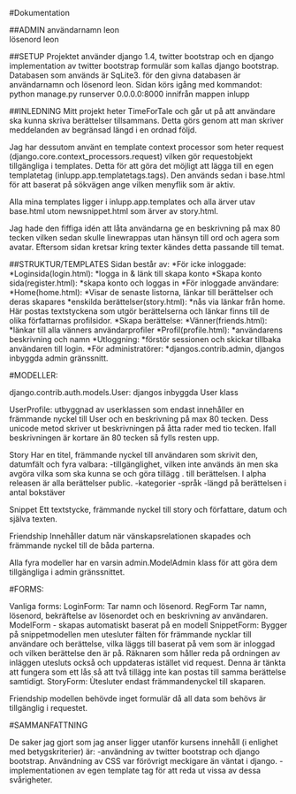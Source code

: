 #Dokumentation

##ADMIN
användarnamn leon  
lösenord leon

##SETUP
Projektet använder django 1.4, twitter bootstrap och en django implementation av twitter bootstrap formulär som kallas django bootstrap.
Databasen som används är SqLite3. för den givna databasen är användarnamn och lösenord leon.
Sidan körs igång med kommandot:  
    python manage.py runserver 0.0.0.0:8000
innifrån mappen inlupp 

##INLEDNING
Mitt projekt heter TimeForTale och går ut på att användare ska kunna skriva berättelser tillsammans.
Detta görs genom att man skriver meddelanden av begränsad längd i en ordnad följd.

Jag har dessutom använt en template context processor som heter request (django.core.context_processors.request) vilken gör requestobjekt tillgängliga i templates. Detta för att göra det möjligt att lägga till en egen templatetag (inlupp.app.templatetags.tags). Den används sedan i base.html för att baserat på sökvägen ange vilken menyflik som är aktiv.

Alla mina templates ligger i inlupp.app.templates och alla ärver utav base.html utom newsnippet.html som ärver av story.html.

Jag hade den fiffiga idén att låta användarna ge en beskrivning på max 80 tecken vilken sedan skulle linewrappas utan hänsyn till ord och agera som avatar. Eftersom sidan kretsar kring texter kändes detta passande till temat. 

##STRUKTUR/TEMPLATES
Sidan består av:
*För icke inloggade:
    *Loginsida(login.html): 
        *logga in & länk till skapa konto
    *Skapa konto sida(register.html): 
        *skapa konto och loggas in
*För inloggade användare:
    *Home(home.html): 
        *Visar de senaste listorna, länkar till berättelser och deras skapares 
    *enskilda berättelser(story.html):
        *nås via länkar från home. Här postas textstyckena som utgör berättelserna och länkar finns till de olika författarnas profilsidor.
    *Skapa berättelse:
    *Vänner(friends.html):
        *länkar till alla vänners användarprofiler
    *Profil(profile.html):
        *användarens beskrivning och namn
    *Utloggning:
        *förstör sessionen och skickar tillbaka användaren till login.
*För administratörer:
    *djangos.contrib.admin, djangos inbyggda admin gränssnitt.


#MODELLER:

django.contrib.auth.models.User:
    djangos inbyggda User klass

UserProfile:
    utbyggnad av userklassen som endast innehåller en främmande nyckel till User och en beskrivning på max 80 tecken.
    Dess unicode metod skriver ut beskrivningen på åtta rader med tio tecken. Ifall beskrivningen är kortare än 80 tecken så fylls resten upp.

Story
    Har en titel, främmande nyckel till användaren som skrivit den, datumfält och fyra valbara: 
        -tillgänglighet, vilken inte används än men ska avgöra vilka som ska kunna se och göra tillägg . till berättelsen. I alpha releasen är alla berättelser public. 
        -kategorier
        -språk
        -längd på berättelsen i antal bokstäver

Snippet
    Ett textstycke, främmande nyckel till story och författare, datum och själva texten.

Friendship
    Innehåller datum när vänskapsrelationen skapades och främmande nyckel till de båda parterna.

Alla fyra modeller har en varsin admin.ModelAdmin klass för att göra dem tillgängliga i admin gränssnittet.


#FORMS:

Vanliga forms:
    LoginForm:
        Tar namn och lösenord.
    RegForm
        Tar namn, lösenord, bekräftelse av lösenordet och en beskrivning av användaren.
ModelForm - skapas automatiskt baserat på en modell
    SnippetForm:
        Bygger på snippetmodellen men utesluter fälten för främmande nycklar till användare och berättelse, vilka läggs till baserat på vem som är inloggad och vilken berättelse den är på. Räknaren som håller reda på ordningen av inläggen utesluts också och uppdateras istället vid request. Denna är tänkta att fungera som ett lås så att två tillägg inte kan postas till samma berättelse samtidigt.
    StoryForm:
        Ùtesluter endast främmandenyckel till skaparen.

Friendship modellen behövde inget formulär då all data som behövs är tillgänglig i requestet.

#SAMMANFATTNING

De saker jag gjort som jag anser ligger utanför kursens innehåll (i enlighet med betygskriterier) är:
    -användning av twitter bootstrap och django bootstrap. Användning av CSS var förövrigt meckigare än väntat i django.
    -implementationen av egen template tag för att reda ut vissa av dessa svårigheter.
